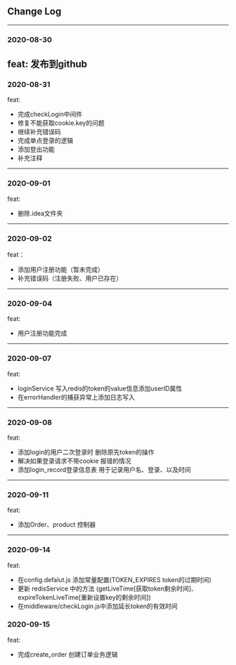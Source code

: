 ## Change Log
---
### 2020-08-30

feat: 发布到github
---
### 2020-08-31
feat: 
- 完成checkLogin中间件
- 修复不能获取cookie.key的问题
- 继续补充错误码
- 完成单点登录的逻辑
- 添加登出功能
- 补充注释
---

### 2020-09-01
feat:
- 删除.idea文件夹
---
### 2020-09-02

feat：
- 添加用户注册功能（暂未完成）
- 补充错误码（注册失败、用户已存在）
---
### 2020-09-04

feat:
- 用户注册功能完成
---
### 2020-09-07

feat:
- loginService 写入redis的token的value信息添加userID属性
- 在errorHandler的捕获异常上添加日志写入
---

### 2020-09-08

feat: 
- 添加login的用户二次登录时 删除原先token的操作
- 解决如果登录请求不带cookie 报错的情况
- 添加login_record登录信息表 用于记录用户名、登录、以及时间

---
### 2020-09-11

feat:
- 添加Order、product 控制器

---
### 2020-09-14

feat: 
- 在config.defalut.js 添加常量配置(TOKEN_EXPIRES token的过期时间)
- 更新 redisService 中的方法 (getLiveTime[获取token剩余时间]、expireTokenLiveTime[重新设置key的剩余时间])
- 在middleware/checkLogin.js中添加延长token的有效时间

### 2020-09-15

feat: 
- 完成create_order 创建订单业务逻辑
